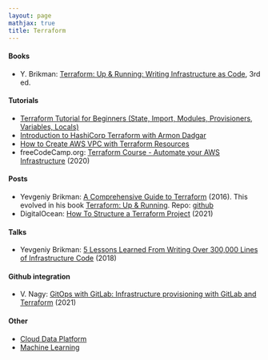 ```yaml
---
layout: page
mathjax: true
title: Terraform
---
```


#### Books
* Y. Brikman: [Terraform: Up & Running: Writing Infrastructure as Code](https://www.amazon.com/Terraform-Running-Writing-Infrastructure-Code-dp-1098116747/dp/1098116747), 3rd ed.

#### Tutorials
* [Terraform Tutorial for Beginners (State, Import, Modules, Provisioners, Variables, Locals)](https://www.youtube.com/watch?v=PNlx5M3ZbIU&list=PLiMWaCMwGJXnjNhBQF-vR2Xqal0hN9U2-)
* [Introduction to HashiCorp Terraform with Armon Dadgar](https://www.youtube.com/watch?v=h970ZBgKINg)
* [How to Create AWS VPC with Terraform Resources](https://www.youtube.com/watch?v=qnkxOwvHNt4)
* freeCodeCamp.org: [Terraform Course - Automate your AWS Infrastructure](https://www.youtube.com/watch?v=SLB_c_ayRMo) (2020)

#### Posts
* Yevgeniy Brikman: [A Comprehensive Guide to Terraform](https://blog.gruntwork.io/a-comprehensive-guide-to-terraform-b3d32832baca) (2016). This evolved in his book [Terraform: Up & Running](https://www.amazon.com/Terraform-Running-Writing-Infrastructure-Code-dp-1098116747/dp/1098116747). Repo: [github](https://github.com/gruntwork-io/intro-to-terraform)
* DigitalOcean: [How To Structure a Terraform Project](https://www.digitalocean.com/community/tutorials/how-to-structure-a-terraform-project) (2021)

#### Talks
* Yevgeniy Brikman: [5 Lessons Learned From Writing Over 300,000 Lines of Infrastructure Code](https://www.youtube.com/watch?v=RTEgE2lcyk4) (2018)

#### Github integration
* V. Nagy: [GitOps with GitLab: Infrastructure provisioning with GitLab and Terraform](https://about.gitlab.com/blog/2021/11/04/gitops-with-gitlab-infrastructure-provisioning/) (2021)

#### Other
* [Cloud Data Platform](../cloud_data_platform.md)
* [Machine Learning](../machine_learning.md)

